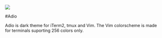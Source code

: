 ![](https://raw.github.com/adrianolaru/adio-theme/master/images/adio-theme.png)

#Adio

Adio is dark theme for iTerm2, tmux and Vim. The Vim colorscheme is made for
terminals suporting 256 colors only.
